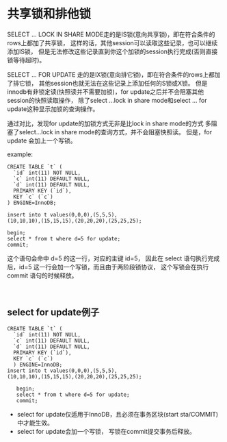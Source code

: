 # 共享锁和排他锁
SELECT ... LOCK IN SHARE MODE走的是IS锁(意向共享锁)，即在符合条件的rows上都加了共享锁，
这样的话，其他session可以读取这些记录，也可以继续添加IS锁，
但是无法修改这些记录直到你这个加锁的session执行完成(否则直接锁等待超时)。 

SELECT ... FOR UPDATE 走的是IX锁(意向排它锁)，即在符合条件的rows上都加了排它锁，
其他session也就无法在这些记录上添加任何的S锁或X锁。
但是innodb有非锁定读(快照读并不需要加锁)，for update之后并不会阻塞其他session的快照读取操作，
除了select ...lock in share mode和select ... for update这种显示加锁的查询操作。 

通过对比，发现for update的加锁方式无非是比lock in share mode的方式
多阻塞了select...lock in share mode的查询方式，并不会阻塞快照读。
但是，for update 会加上一个写锁。

example:
```
CREATE TABLE `t` (
  `id` int(11) NOT NULL,
  `c` int(11) DEFAULT NULL,
  `d` int(11) DEFAULT NULL,
  PRIMARY KEY (`id`),
  KEY `c` (`c`)
) ENGINE=InnoDB;

insert into t values(0,0,0),(5,5,5),
(10,10,10),(15,15,15),(20,20,20),(25,25,25);
 
begin;
select * from t where d=5 for update;
commit;
```
这个语句会命中 d=5 的这一行，对应的主键 id=5，
因此在 select 语句执行完成后，id=5 这一行会加一个写锁，而且由于两阶段锁协议，
这个写锁会在执行 commit 语句的时候释放。

<br>

## select for update例子
```
CREATE TABLE `t` (
  `id` int(11) NOT NULL,
  `c` int(11) DEFAULT NULL,
  `d` int(11) DEFAULT NULL,
  PRIMARY KEY (`id`),
  KEY `c` (`c`)
  ) ENGINE=InnoDB;
insert into t values(0,0,0),(5,5,5),
(10,10,10),(15,15,15),(20,20,20),(25,25,25);

   begin;
   select * from t where d=5 for update;
   commit;
```
- select for update仅适用于InnoDB，且必须在事务区块(start sta/COMMIT)中才能生效。
- select for update会加一个写锁， 写锁在commit提交事务后释放。